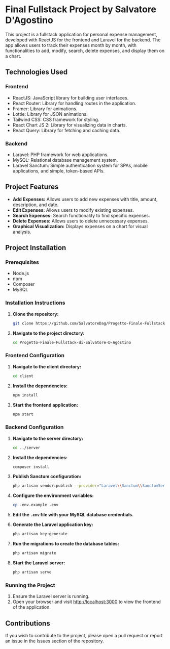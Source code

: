 # Final Fullstack Project by Salvatore D'Agostino

This project is a fullstack application for personal expense management, developed with ReactJS for the frontend and Laravel for the backend. The app allows users to track their expenses month by month, with functionalities to add, modify, search, delete expenses, and display them on a chart.

## Technologies Used

### Frontend
- ReactJS: JavaScript library for building user interfaces.
- React Router: Library for handling routes in the application.
- Framer: Library for animations.
- Lottie: Library for JSON animations.
- Tailwind CSS: CSS framework for styling.
- React Chart JS 2: Library for visualizing data in charts.
- React Query: Library for fetching and caching data.

### Backend
- Laravel: PHP framework for web applications.
- MySQL: Relational database management system.
- Laravel Sanctum: Simple authentication system for SPAs, mobile applications, and simple, token-based APIs.

## Project Features

- **Add Expenses:** Allows users to add new expenses with title, amount, description, and date.
- **Edit Expenses:** Allows users to modify existing expenses.
- **Search Expenses:** Search functionality to find specific expenses.
- **Delete Expenses:** Allows users to delete unnecessary expenses.
- **Graphical Visualization:** Displays expenses on a chart for visual analysis.

## Project Installation

### Prerequisites

- Node.js
- npm
- Composer
- MySQL

### Installation Instructions

1. **Clone the repository:**

    ```bash
    git clone https://github.com/SalvatoreDag/Progetto-Finale-Fullstack-di-Salvatore-D-Agostino.git
    ```

2. **Navigate to the project directory:**

    ```bash
    cd Progetto-Finale-Fullstack-di-Salvatore-D-Agostino
    ```

### Frontend Configuration

1. **Navigate to the client directory:**

    ```bash
    cd client
    ```

2. **Install the dependencies:**

    ```bash
    npm install
    ```

3. **Start the frontend application:**

    ```bash
    npm start
    ```

### Backend Configuration

1. **Navigate to the server directory:**

    ```bash
    cd ../server
    ```

2. **Install the dependencies:**

    ```bash
    composer install
    ```

3. **Publish Sanctum configuration:**

    ```bash
    php artisan vendor:publish --provider="Laravel\\Sanctum\\SanctumServiceProvider"
    ```

4. **Configure the environment variables:**

    ```bash
    cp .env.example .env
    ```

5. **Edit the `.env` file with your MySQL database credentials.**

6. **Generate the Laravel application key:**

    ```bash
    php artisan key:generate
    ```

7. **Run the migrations to create the database tables:**

    ```bash
    php artisan migrate
    ```

8. **Start the Laravel server:**

    ```bash
    php artisan serve
    ```

### Running the Project

1. Ensure the Laravel server is running.
2. Open your browser and visit [http://localhost:3000](http://localhost:3000) to view the frontend of the application.

## Contributions

If you wish to contribute to the project, please open a pull request or report an issue in the Issues section of the repository.


